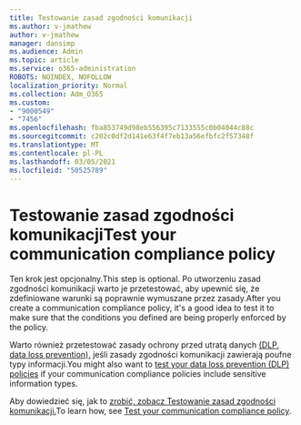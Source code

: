 ```yaml
---
title: Testowanie zasad zgodności komunikacji
ms.author: v-jmathew
author: v-jmathew
manager: dansimp
ms.audience: Admin
ms.topic: article
ms.service: o365-administration
ROBOTS: NOINDEX, NOFOLLOW
localization_priority: Normal
ms.collection: Adm_O365
ms.custom:
- "9000549"
- "7456"
ms.openlocfilehash: fba853749d98eb556395c7133555c0b04044c88c
ms.sourcegitcommit: c202c0df2d141e63f4f7eb13a56efbfc2f57348f
ms.translationtype: MT
ms.contentlocale: pl-PL
ms.lasthandoff: 03/05/2021
ms.locfileid: "50525789"
---
```

# <a name="test-your-communication-compliance-policy"></a><span data-ttu-id="27e6b-102">Testowanie zasad zgodności komunikacji</span><span class="sxs-lookup"><span data-stu-id="27e6b-102">Test your communication compliance policy</span></span>

<span data-ttu-id="27e6b-103">Ten krok jest opcjonalny.</span><span class="sxs-lookup"><span data-stu-id="27e6b-103">This step is optional.</span></span> <span data-ttu-id="27e6b-104">Po utworzeniu zasad zgodności komunikacji warto je przetestować, aby upewnić się, że zdefiniowane warunki są poprawnie wymuszane przez zasady.</span><span class="sxs-lookup"><span data-stu-id="27e6b-104">After you create a communication compliance policy, it's a good idea to test it to make sure that the conditions you defined are being properly enforced by the policy.</span></span>

<span data-ttu-id="27e6b-105">Warto również przetestować zasady ochrony przed utratą danych [(DLP, data loss prevention),](https://go.microsoft.com/fwlink/?linkid=2110890) jeśli zasady zgodności komunikacji zawierają poufne typy informacji.</span><span class="sxs-lookup"><span data-stu-id="27e6b-105">You might also want to [test your data loss prevention (DLP) policies](https://go.microsoft.com/fwlink/?linkid=2110890) if your communication compliance policies include sensitive information types.</span></span>

<span data-ttu-id="27e6b-106">Aby dowiedzieć się, jak to [zrobić, zobacz Testowanie zasad zgodności komunikacji.](https://go.microsoft.com/fwlink/?linkid=2111304)</span><span class="sxs-lookup"><span data-stu-id="27e6b-106">To learn how, see [Test your communication compliance policy](https://go.microsoft.com/fwlink/?linkid=2111304).</span></span>
